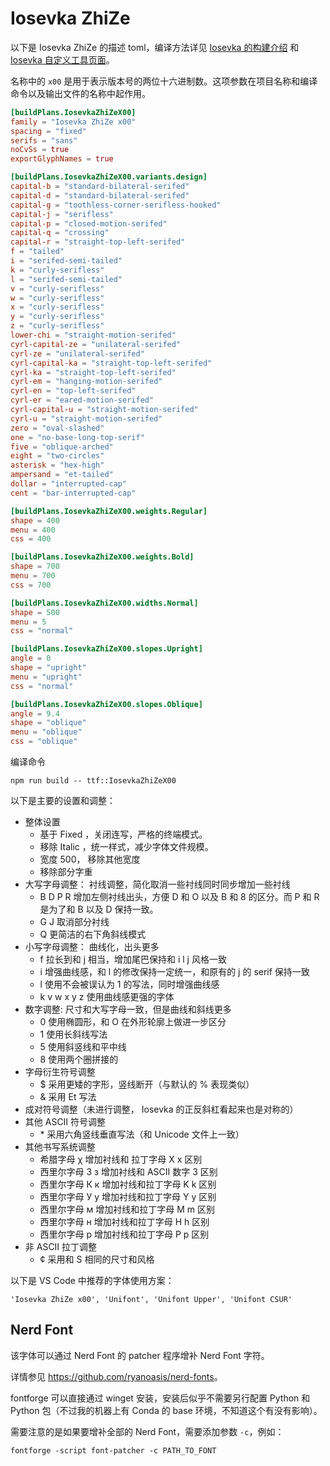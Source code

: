 # Iosevka ZhiZe

以下是 Iosevka ZhiZe 的描述 toml，编译方法详见 [Iosevka  的构建介绍](https://github.com/be5invis/Iosevka/blob/main/doc/custom-build.md) 和 [Iosevka 自定义工具页面](https://typeof.net/Iosevka/customizer)。

名称中的 `x00` 是用于表示版本号的两位十六进制数。这项参数在项目名称和编译命令以及输出文件的名称中起作用。

```toml
[buildPlans.IosevkaZhiZeX00]
family = "Iosevka ZhiZe x00"
spacing = "fixed"
serifs = "sans"
noCvSs = true
exportGlyphNames = true

[buildPlans.IosevkaZhiZeX00.variants.design]
capital-b = "standard-bilateral-serifed"
capital-d = "standard-bilateral-serifed"
capital-g = "toothless-corner-serifless-hooked"
capital-j = "serifless"
capital-p = "closed-motion-serifed"
capital-q = "crossing"
capital-r = "straight-top-left-serifed"
f = "tailed"
i = "serifed-semi-tailed"
k = "curly-serifless"
l = "serifed-semi-tailed"
v = "curly-serifless"
w = "curly-serifless"
x = "curly-serifless"
y = "curly-serifless"
z = "curly-serifless"
lower-chi = "straight-motion-serifed"
cyrl-capital-ze = "unilateral-serifed"
cyrl-ze = "unilateral-serifed"
cyrl-capital-ka = "straight-top-left-serifed"
cyrl-ka = "straight-top-left-serifed"
cyrl-em = "hanging-motion-serifed"
cyrl-en = "top-left-serifed"
cyrl-er = "eared-motion-serifed"
cyrl-capital-u = "straight-motion-serifed"
cyrl-u = "straight-motion-serifed"
zero = "oval-slashed"
one = "no-base-long-top-serif"
five = "oblique-arched"
eight = "two-circles"
asterisk = "hex-high"
ampersand = "et-tailed"
dollar = "interrupted-cap"
cent = "bar-interrupted-cap"

[buildPlans.IosevkaZhiZeX00.weights.Regular]
shape = 400
menu = 400
css = 400

[buildPlans.IosevkaZhiZeX00.weights.Bold]
shape = 700
menu = 700
css = 700

[buildPlans.IosevkaZhiZeX00.widths.Normal]
shape = 500
menu = 5
css = "normal"

[buildPlans.IosevkaZhiZeX00.slopes.Upright]
angle = 0
shape = "upright"
menu = "upright"
css = "normal"

[buildPlans.IosevkaZhiZeX00.slopes.Oblique]
angle = 9.4
shape = "oblique"
menu = "oblique"
css = "oblique"
```

编译命令

```shell
npm run build -- ttf::IosevkaZhiZeX00
```

以下是主要的设置和调整：

* 整体设置
  * 基于 Fixed ，关闭连写，严格的终端模式。
  * 移除 Italic ，统一样式，减少字体文件规模。
  * 宽度 500， 移除其他宽度
  * 移除部分字重
* 大写字母调整： 衬线调整，简化取消一些衬线同时同步增加一些衬线
  * B D P R 增加左侧衬线出头，方便 D 和 O 以及 B 和 8 的区分。而 P 和 R 是为了和 B 以及 D 保持一致。
  * G J 取消部分衬线
  * Q 更简洁的右下角斜线模式
* 小写字母调整： 曲线化，出头更多
  * f 拉长到和 j 相当，增加尾巴保持和 i l j 风格一致
  * i 增强曲线感，和 l 的修改保持一定统一，和原有的 j 的 serif 保持一致
  * l 使用不会被误认为 1 的写法，同时增强曲线感
  * k v w x y z 使用曲线感更强的字体
* 数字调整: 尺寸和大写字母一致，但是曲线和斜线更多
  * 0 使用椭圆形，和 O 在外形轮廓上做进一步区分
  * 1 使用长斜线写法
  * 5 使用斜竖线和平中线
  * 8 使用两个圈拼接的
* 字母衍生符号调整
  * $ 采用更矮的字形，竖线断开（与默认的 % 表现类似）
  * & 采用 Et 写法
* 成对符号调整（未进行调整， Iosevka 的正反斜杠看起来也是对称的）
* 其他 ASCII 符号调整
  * \* 采用六角竖线垂直写法（和 Unicode 文件上一致）
* 其他书写系统调整
  * 希腊字母 χ 增加衬线和 拉丁字母 X x 区别
  * 西里尔字母 З з 增加衬线和 ASCII 数字 3 区别
  * 西里尔字母 К к 增加衬线和拉丁字母 K k 区别
  * 西里尔字母 У у 增加衬线和拉丁字母 Y y 区别
  * 西里尔字母 м 增加衬线和拉丁字母 M m 区别
  * 西里尔字母 н 增加衬线和拉丁字母 H h 区别
  * 西里尔字母 р 增加衬线和拉丁字母 P p 区别
* 非 ASCII 拉丁调整
  * ¢ 采用和 S 相同的尺寸和风格

以下是 VS Code 中推荐的字体使用方案：

```text
'Iosevka ZhiZe x00', 'Unifont', 'Unifont Upper', 'Unifont CSUR'
```

## Nerd Font

该字体可以通过 Nerd Font 的 patcher 程序增补 Nerd Font 字符。

详情参见 <https://github.com/ryanoasis/nerd-fonts>。

fontforge 可以直接通过 winget 安装，安装后似乎不需要另行配置 Python 和 Python 包（不过我的机器上有 Conda 的 base 环境，不知道这个有没有影响）。

需要注意的是如果要增补全部的 Nerd Font，需要添加参数 `-c`，例如：

```shell
fontforge -script font-patcher -c PATH_TO_FONT
```
